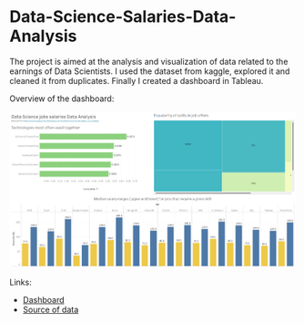 # Data-Science-Salaries-Data-Analysis

The project is aimed at the analysis and visualization of data related to the earnings of Data Scientists. I used the dataset from kaggle, explored it and cleaned it from duplicates. Finally I created a dashboard in Tableau.

Overview of the dashboard:

![Dashboard](img/dashboard.png)

Links:

- [Dashboard](https://public.tableau.com/app/profile/franciszek.sali.ski/viz/DataSciencejobssalariesanalysis/Dashboard1)
- [Source of data](https://www.kaggle.com/datasets/nikhilbhathi/data-scientist-salary-us-glassdoor)
